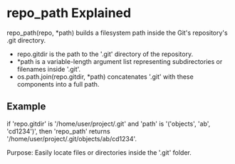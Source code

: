 # repo_path Explained

repo_path(repo, *path) builds a filesystem path inside the Git's repository's .git directory.

- repo.gitdir is the path to the '.git' directory of the repository.
- *path is a variable-length argument list representing subdirectories or filenames inside '.git'.
- os.path.join(repo.gitdir, *path) concatenates '.git' with these components into a full path.

## Example

if 'repo.gitdir' is '/home/user/project/.git' 
and 'path' is '('objects', 'ab', 'cd1234')', then
'repo_path' returns '/home/user/project/.git/objects/ab/cd1234'.

Purpose: Easily locate files or directories inside the '.git' folder.
